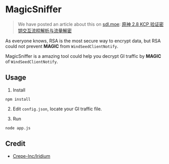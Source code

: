 # MagicSniffer

> We have posted an article about this on [sdl.moe](https://sdl.moe/): [原神 2.8 KCP 验证密钥交互流程解析与流量解密](https://sdl.moe/post/magic-sniffer/)

As everyone knows, RSA is the most secure way to encrypt data, but RSA could not prevent **MAGIC** from `WindSeedClientNotify`.

MagicSniffer is a amazing tool could help you decrypt GI traffic by **MAGIC** of `WindSeedClientNotify`.

## Usage

1. Install

```shell
npm install
```

2. Edit `config.json`, locate your GI traffic file.

3. Run

```shell
node app.js
```

## Credit

- [Crepe-Inc/Iridium](https://github.com/Crepe-Inc/Iridium)
